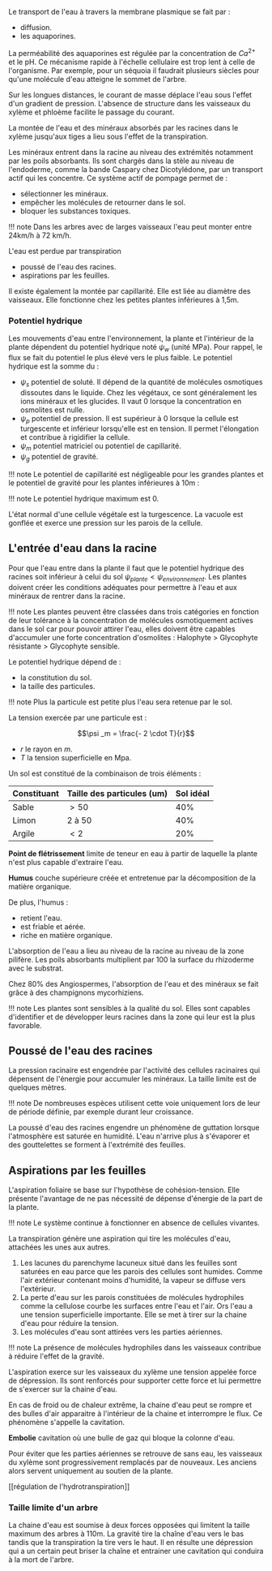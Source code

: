Le transport de l'eau à travers la membrane plasmique se fait par :

* diffusion.
* les aquaporines.

La perméabilité des aquaporines est régulée par la concentration de $Ca^{2+}$ et le pH. Ce mécanisme rapide à l'échelle cellulaire est trop lent à celle de l'organisme. Par exemple, pour un séquoia il faudrait plusieurs siècles pour qu'une molécule d'eau atteigne le sommet de l'arbre.

Sur les longues distances, le courant de masse déplace l'eau sous l'effet d'un gradient de pression. L'absence de structure dans les vaisseaux du xylème et phloème facilite le passage du courant.

La montée de l'eau et des minéraux absorbés par les racines dans le xylème jusqu'aux tiges a lieu sous l'effet de la transpiration.

Les minéraux entrent dans la racine au niveau des extrémités notamment par les poils absorbants. Ils sont chargés dans la stèle au niveau de l'endoderme, comme la bande Caspary chez Dicotylédone, par un transport actif qui les concentre. Ce système actif de pompage permet de :

* sélectionner les minéraux.
* empêcher les molécules de retourner dans le sol.
* bloquer les substances toxiques.

!!! note
    Dans les arbres avec de larges vaisseaux l'eau peut monter entre 24km/h à 72 km/h.

L'eau est perdue par transpiration

* poussé de l'eau des racines.
* aspirations par les feuilles.

Il existe également la montée par capillarité. Elle est liée au diamètre des vaisseaux. Elle fonctionne chez les petites plantes inférieures à 1,5m.
### Potentiel hydrique

Les mouvements d'eau entre l'environnement, la plante et l'intérieur de la plante dépendent du potentiel hydrique noté $\psi _w$ (unité MPa). Pour rappel, le flux se fait du potentiel le plus élevé vers le plus faible. Le potentiel hydrique est la somme du :

* $\psi _s$ potentiel de soluté. Il dépend de la quantité de molécules osmotiques dissoutes dans le liquide. Chez les végétaux, ce sont généralement les ions minéraux et les glucides. Il vaut 0 lorsque la concentration en osmolites est nulle.
* $\psi _p$ potentiel de pression. Il est supérieur à 0 lorsque la cellule est turgescente et inférieur lorsqu'elle est en tension. Il permet l'élongation et contribue à rigidifier la cellule.
* $\psi _m$ potentiel matriciel ou potentiel de capillarité.
* $\psi _g$ potentiel de gravité.

!!! note
    Le potentiel de capillarité est négligeable pour les grandes plantes et le potentiel de gravité pour les plantes inférieures à 10m :

!!! note
    Le potentiel hydrique maximum est 0.

L'état normal d'une cellule végétale est la turgescence. La vacuole est gonflée et exerce une pression sur les parois de la cellule.
## L'entrée d'eau dans la racine

Pour que l'eau entre dans la plante il faut que le potentiel hydrique
des racines soit inférieur à celui du sol
$\psi _{plante} \lt \psi _{environnement}$. Les plantes doivent créer les conditions adéquates pour permettre à l'eau et aux minéraux de rentrer dans la racine.

!!! note 
    Les plantes peuvent être classées dans trois catégories en fonction de leur tolérance à la concentration de molécules osmotiquement actives dans le sol car pour pouvoir attirer l'eau, elles doivent être capables d'accumuler une forte concentration d'osmolites : Halophyte > Glycophyte résistante > Glycophyte sensible.

Le potentiel hydrique dépend de :

* la constitution du sol.
* la taille des particules.

!!! note
    Plus la particule est petite plus l'eau sera retenue par le sol.

La tension exercée par une particule est :

$$\psi _m = \frac{- 2 \cdot T}{r}$$
* $r$ le rayon en $m$.
* $T$ la tension superficielle en Mpa.

Un sol est constitué de la combinaison de trois éléments :

| Constituant | Taille des particules (um) | Sol idéal |
| ----------- | -------------------------- | --------- |
| Sable       | $\gt 50$                   | 40%       |
| Limon       | 2 à 50                     | 40%       |
| Argile      | $\lt 2$                    | 20%       |
__Point de flétrissement__ limite de teneur en eau à partir de laquelle la plante n'est plus capable d'extraire l'eau.

__Humus__ couche supérieure créée et entretenue par la décomposition de la matière organique.

De plus, l'humus :

* retient l'eau.
* est friable et aérée.
* riche en matière organique.

L'absorption de l'eau a lieu au niveau de la racine au niveau de la zone pilifère. Les poils absorbants multiplient par 100 la surface du rhizoderme avec le substrat.

Chez 80% des Angiospermes, l'absorption de l'eau et des minéraux se fait grâce à des champignons mycorhiziens.

!!! note
    Les plantes sont sensibles à la qualité du sol. Elles sont capables d'identifier et de développer leurs racines dans la zone qui leur est la plus favorable.
## Poussé de l'eau des racines

La pression racinaire est engendrée par l'activité des cellules racinaires qui dépensent de l'énergie pour accumuler les minéraux. La taille limite est de quelques mètres.

!!! note
    De nombreuses espèces utilisent cette voie uniquement lors de leur de période définie, par exemple durant leur croissance.

La poussé d'eau des racines engendre un phénomène de guttation lorsque l'atmosphère est saturée en humidité. L'eau n'arrive plus à s'évaporer et des gouttelettes se forment à l'extrémité des feuilles.
## Aspirations par les feuilles

L'aspiration foliaire se base sur l'hypothèse de cohésion-tension. Elle présente l'avantage de ne pas nécessité de dépense d'énergie de la part de la plante.

!!! note
    Le système continue à fonctionner en absence de cellules vivantes.

La transpiration génère une aspiration qui tire les molécules d'eau, attachées les unes aux autres.

1. Les lacunes du parenchyme lacuneux situé dans les feuilles sont saturées en eau parce que les parois des cellules sont humides. Comme l'air extérieur contenant moins d'humidité, la vapeur se diffuse vers l'extérieur.
2. La perte d'eau sur les parois constituées de molécules hydrophiles comme la cellulose courbe les surfaces entre l'eau et l'air. Ors l'eau a une tension superficielle importante. Elle se met à tirer sur la chaine d'eau pour réduire la tension.
3. Les molécules d'eau sont attirées vers les parties aériennes.

!!! note
    La présence de molécules hydrophiles dans les vaisseaux contribue à réduire l'effet de la gravité.

L'aspiration exerce sur les vaisseaux du xylème une tension appelée force de dépression. Ils sont renforcés pour supporter cette force et lui permettre de s'exercer sur la chaine d'eau.

En cas de froid ou de chaleur extrême, la chaine d'eau peut se rompre et des bulles d'air apparaitre à l'intérieur de la chaine et interrompre le flux. Ce phénomène s'appelle la cavitation.

__Embolie__ cavitation où une bulle de gaz qui bloque la colonne d'eau.

Pour éviter que les parties aériennes se retrouve de sans eau, les vaisseaux du xylème sont progressivement remplacés par de nouveaux. Les anciens alors servent uniquement au soutien de la plante.

[[régulation de l'hydrotranspiration]]
### Taille limite d'un arbre

La chaine d'eau est soumise à deux forces opposées qui limitent la taille maximum des arbres à 110m. La gravité tire la chaîne d'eau vers le bas tandis que la transpiration la tire vers le haut. Il en résulte une dépression qui a un certain peut briser la chaîne et entrainer une cavitation qui conduira à la mort de l'arbre.


